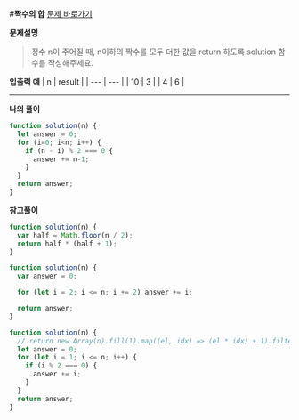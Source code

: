 #**짝수의 합**
[문제 바로가기](https://school.programmers.co.kr/learn/courses/30/lessons/120831)


**문제설명**
>정수 n이 주어질 때, n이하의 짝수를 모두 더한 값을 return 하도록 solution 함수를 작성해주세요.

**입출력 예**
| n | result |
| --- | --- |
| 10 | 3 |
| 4 | 6 |

---

**나의 풀이**

```javascript
function solution(n) {
  let answer = 0;
  for (i=0; i<n; i++) {
    if (n - i) % 2 === 0 {
      answer += n-1;
    }
  }
  return answer;
}
```

**참고풀이**

```javascript
function solution(n) {
  var half = Math.floor(n / 2);
  return half * (half + 1);
}
```

```javascript
function solution(n) {
  var answer = 0;

  for (let i = 2; i <= n; i += 2) answer += i;

  return answer;
}
```

```javascript
function solution(n) {
  // return new Array(n).fill(1).map((el, idx) => (el * idx) + 1).filter((el) => el % 2 === 0).reduce((acc, cur) => acc + cur)
  let answer = 0;
  for (let i = 1; i <= n; i++) {
    if (i % 2 === 0) {
      answer += i;
    }
  }
  return answer;
}
```
